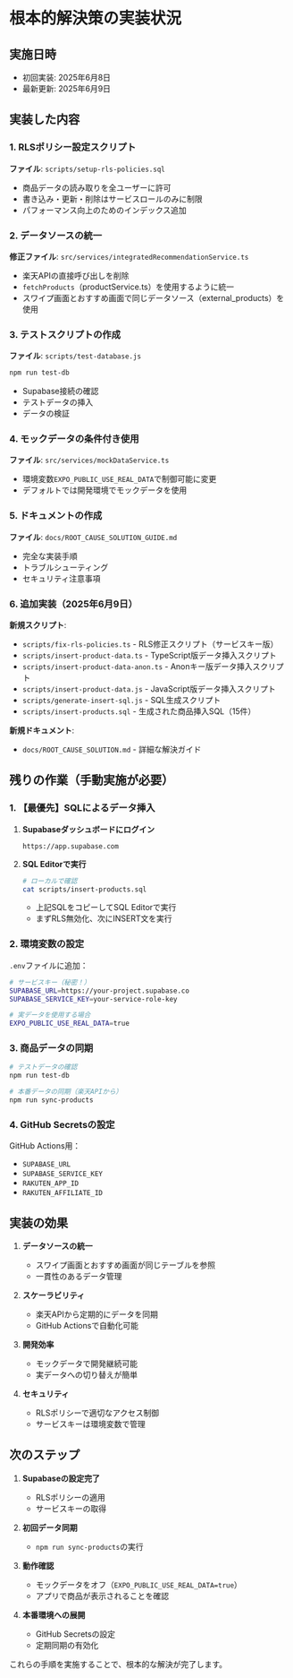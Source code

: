 # 根本的解決策の実装状況

## 実施日時
- 初回実装: 2025年6月8日
- 最新更新: 2025年6月9日

## 実装した内容

### 1. RLSポリシー設定スクリプト
**ファイル**: `scripts/setup-rls-policies.sql`
- 商品データの読み取りを全ユーザーに許可
- 書き込み・更新・削除はサービスロールのみに制限
- パフォーマンス向上のためのインデックス追加

### 2. データソースの統一
**修正ファイル**: `src/services/integratedRecommendationService.ts`
- 楽天APIの直接呼び出しを削除
- `fetchProducts`（productService.ts）を使用するように統一
- スワイプ画面とおすすめ画面で同じデータソース（external_products）を使用

### 3. テストスクリプトの作成
**ファイル**: `scripts/test-database.js`
```bash
npm run test-db
```
- Supabase接続の確認
- テストデータの挿入
- データの検証

### 4. モックデータの条件付き使用
**ファイル**: `src/services/mockDataService.ts`
- 環境変数`EXPO_PUBLIC_USE_REAL_DATA`で制御可能に変更
- デフォルトでは開発環境でモックデータを使用

### 5. ドキュメントの作成
**ファイル**: `docs/ROOT_CAUSE_SOLUTION_GUIDE.md`
- 完全な実装手順
- トラブルシューティング
- セキュリティ注意事項

### 6. 追加実装（2025年6月9日）
**新規スクリプト**:
- `scripts/fix-rls-policies.ts` - RLS修正スクリプト（サービスキー版）
- `scripts/insert-product-data.ts` - TypeScript版データ挿入スクリプト
- `scripts/insert-product-data-anon.ts` - Anonキー版データ挿入スクリプト
- `scripts/insert-product-data.js` - JavaScript版データ挿入スクリプト
- `scripts/generate-insert-sql.js` - SQL生成スクリプト
- `scripts/insert-products.sql` - 生成された商品挿入SQL（15件）

**新規ドキュメント**:
- `docs/ROOT_CAUSE_SOLUTION.md` - 詳細な解決ガイド

## 残りの作業（手動実施が必要）

### 1. 【最優先】SQLによるデータ挿入

1. **Supabaseダッシュボードにログイン**
   ```
   https://app.supabase.com
   ```

2. **SQL Editorで実行**
   ```bash
   # ローカルで確認
   cat scripts/insert-products.sql
   ```
   - 上記SQLをコピーしてSQL Editorで実行
   - まずRLS無効化、次にINSERT文を実行

### 2. 環境変数の設定

`.env`ファイルに追加：
```bash
# サービスキー（秘密！）
SUPABASE_URL=https://your-project.supabase.co
SUPABASE_SERVICE_KEY=your-service-role-key

# 実データを使用する場合
EXPO_PUBLIC_USE_REAL_DATA=true
```

### 3. 商品データの同期

```bash
# テストデータの確認
npm run test-db

# 本番データの同期（楽天APIから）
npm run sync-products
```

### 4. GitHub Secretsの設定

GitHub Actions用：
- `SUPABASE_URL`
- `SUPABASE_SERVICE_KEY`
- `RAKUTEN_APP_ID`
- `RAKUTEN_AFFILIATE_ID`

## 実装の効果

1. **データソースの統一**
   - スワイプ画面とおすすめ画面が同じテーブルを参照
   - 一貫性のあるデータ管理

2. **スケーラビリティ**
   - 楽天APIから定期的にデータを同期
   - GitHub Actionsで自動化可能

3. **開発効率**
   - モックデータで開発継続可能
   - 実データへの切り替えが簡単

4. **セキュリティ**
   - RLSポリシーで適切なアクセス制御
   - サービスキーは環境変数で管理

## 次のステップ

1. **Supabaseの設定完了**
   - RLSポリシーの適用
   - サービスキーの取得

2. **初回データ同期**
   - `npm run sync-products`の実行

3. **動作確認**
   - モックデータをオフ（`EXPO_PUBLIC_USE_REAL_DATA=true`）
   - アプリで商品が表示されることを確認

4. **本番環境への展開**
   - GitHub Secretsの設定
   - 定期同期の有効化

これらの手順を実施することで、根本的な解決が完了します。
